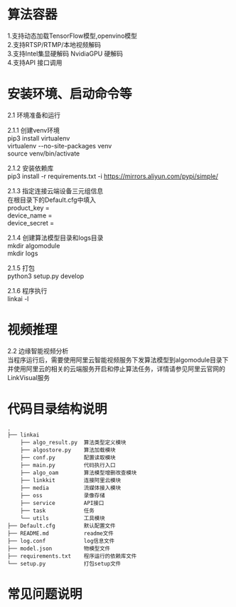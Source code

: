 # 算法容器

1.支持动态加载TensorFlow模型,openvino模型  
2.支持RTSP/RTMP/本地视频解码  
3.支持Intel集显硬解码 NvidiaGPU 硬解码  
4.支持API 接口调用  


# 安装环境、启动命令等
2.1 环境准备和运行

2.1.1 创建venv环境  
pip3 install virtualenv    
virtualenv --no-site-packages venv  
source venv/bin/activate 

2.1.2 安装依赖库   
pip3 install -r requirements.txt -i  https://mirrors.aliyun.com/pypi/simple/ 

2.1.3 指定连接云端设备三元组信息  
在根目录下的Default.cfg中填入  
product_key =  
device_name =  
device_secret =

2.1.4 创建算法模型目录和logs目录  
mkdir algomodule  
mkdir logs  

2.1.5 打包  
python3 setup.py develop

2.1.6 程序执行  
linkai -l

# 视频推理
2.2 边缘智能视频分析  
当程序运行后，需要使用阿里云智能视频服务下发算法模型到algomodule目录下  
并使用阿里云的相关的云端服务开启和停止算法任务，详情请参见阿里云官网的LinkVisual服务

# 代码目录结构说明
```
.
├── linkai
    ├── algo_result.py  算法类型定义模块
    ├── algostore.py    算法加载模块
    ├── conf.py         配置读取模块
    ├── main.py         代码执行入口
    ├── algo_oam        算法模型增删改查模块
    ├── linkkit         连接阿里云模块
    ├── media           流媒体接入模块
    ├── oss             录像存储
    ├── service         API接口
    ├── task            任务
    └── utils           工具模块
├── Default.cfg         默认配置文件
├── README.md           readme文件
├── log.conf            log信息文件
├── model.json          物模型文件
├── requirements.txt    程序运行的依赖库文件
└── setup.py            打包setup文件
```

# 常见问题说明